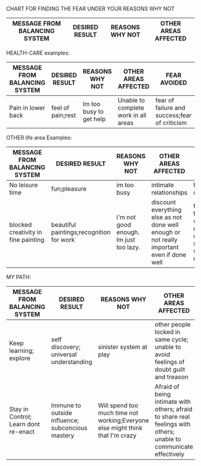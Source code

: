 CHART FOR FINDING THE FEAR UNDER YOUR REASONS WHY NOT

|MESSAGE FROM BALANCING SYSTEM|DESIRED RESULT|REASONS WHY NOT|OTHER AREAS AFFECTED|
|-----------------------------|--------------|---------------|--------------|


HEALTH-CARE examples:

|MESSAGE FROM BALANCING SYSTEM|DESIRED RESULT|REASONS WHY NOT|OTHER AREAS AFFECTED|FEAR AVOIDED|
|-----------------------------|--------------|---------------|--------------|------------|
|Pain in lower back|feel of pain;rest|Im too busy to get help|Unable to complete work in all areas|fear of failure and success;fear of criticism|lumps and pain in breasts;time for checkup|no lumps;no pain|It wouldnt happen to me.I dont trust doctors.|feel unhealthy all over; feel dishonest in all areas;feel vague sense of guilt|fear of cancer and its treatments;fear of death|

OTHER life area Examples:

|MESSAGE FROM BALANCING SYSTEM|DESIRED RESULT|REASONS WHY NOT|OTHER AREAS AFFECTED|FEAR AVOIDED|
|-----------------------------|--------------|---------------|--------------|------------|
|No leisure time|fun;pleasure|im too busy|intimate relationships|fear of being ostracized|
|blocked creativity in fine painting|beautiful paintings;recognition for work|i'm not good enough. Im just too lazy.|discount everything else as not done well enough or not really important even if done well|fear of feeling well;fear of criticism;fear of deeper self that would come out in work|


MY PATH:

|MESSAGE FROM BALANCING SYSTEM|DESIRED RESULT|REASONS WHY NOT|OTHER AREAS AFFECTED|FEAR AVOIDED|
|-----------------------------|--------------|---------------|--------------|------------|
|Keep learning; explore|self discovery; universal understanding|sinister system at play|other people locked in same cycle; unable to avoid feelings of doubt guilt and treason|Fear of being a traitor.|
|Stay in Control; Learn dont re-enact|Immune to outside influence; subconcious mastery|Will spend too much time not working;Everyone else might think that I'm crazy|Afraid of being intimate with others; afraid to share real feelings with others; unable to communicate effectively|fear of discontent from self & others;manifestation of ill-intent inspite of good intentions; fear of forgetting|
